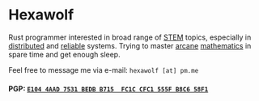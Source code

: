# Hexawolf

Rust programmer interested in broad range of [STEM](https://en.wikipedia.org/wiki/Science,_technology,_engineering,_and_mathematics) topics, especially in [distributed](https://en.wikipedia.org/wiki/Distributed_computing) and [reliable](https://en.wikipedia.org/wiki/Reliability_engineering) systems. Trying to master [arcane](https://arxiv.org/pdf/1308.0729.pdf) [mathematics](https://golem.ph.utexas.edu/category/2012/05/what_is_homotopy_type_theory_g.html) in spare time and get enough sleep.

Feel free to message me via e-mail: `hexawolf [at] pm.me`

#### PGP: [`E104 4AAD 7531 BEDB B715  FC1C CFC1 555F B8C6 58F1`](pubkey.asc)
